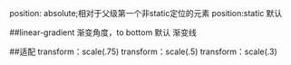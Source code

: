 position: absolute;相对于父级第一个非static定位的元素   position:static  默认

##linear-gradient
渐变角度，to bottom 默认
渐变线 

##适配
transform：scale(.75)
transform：scale(.5)
transform：scale(.3)